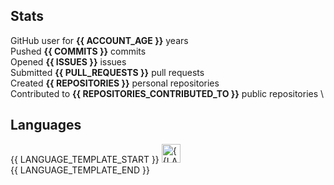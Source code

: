 ## Stats

GitHub user for **{{ ACCOUNT_AGE }}** years\
Pushed **{{ COMMITS }}** commits\
Opened **{{ ISSUES }}** issues\
Submitted **{{ PULL_REQUESTS }}** pull requests\
Created **{{ REPOSITORIES }}** personal repositories\
Contributed to **{{ REPOSITORIES_CONTRIBUTED_TO }}** public repositories \

## Languages

{{ LANGUAGE_TEMPLATE_START }}
<img src="https://img.shields.io/static/v1?style=plastic&label=%E2%A0%80&color=555&labelColor={{LANGUAGE_COLOR:uri}}&message={{LANGUAGE_NAME:uri}}%EF%B8%B1{{LANGUAGE_PERCENT:uri}}%25" height="30" alt="{{LANGUAGE_NAME}}">\
{{ LANGUAGE_TEMPLATE_END }}
